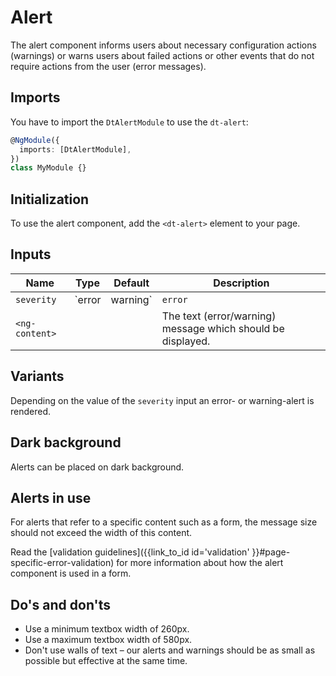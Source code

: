 # Alert

The alert component informs users about necessary configuration actions
(warnings) or warns users about failed actions or other events that do not
require actions from the user (error messages).

<ba-live-example name="AlertWarningExample"></ba-live-example>

<ba-live-example name="AlertErrorExample"></ba-live-example>

## Imports

You have to import the `DtAlertModule` to use the `dt-alert`:

```typescript
@NgModule({
  imports: [DtAlertModule],
})
class MyModule {}
```

## Initialization

To use the alert component, add the `<dt-alert>` element to your page.

## Inputs

| Name           | Type              | Default | Description                                                 |
| -------------- | ----------------- | ------- | ----------------------------------------------------------- |
| `severity`     | `error | warning` | `error` | Sets the alert severity.                                    |
| `<ng-content>` |                   |         | The text (error/warning) message which should be displayed. |

## Variants

Depending on the value of the `severity` input an error- or warning-alert is
rendered.

<ba-live-example name="AlertInteractiveExample"></ba-live-example>

## Dark background

Alerts can be placed on dark background.

<ba-live-example name="AlertDarkExample" themedark="true"></ba-live-example>

<ba-live-example name="AlertDarkErrorExample" themedark="true"></ba-live-example>

## Alerts in use

For alerts that refer to a specific content such as a form, the message size
should not exceed the width of this content.

Read the [validation
guidelines]({{link_to_id id='validation' }}#page-specific-error-validation) for
more information about how the alert component is used in a form.

## Do's and don'ts

- Use a minimum textbox width of 260px.
- Use a maximum textbox width of 580px.
- Don't use walls of text – our alerts and warnings should be as small as
  possible but effective at the same time.
